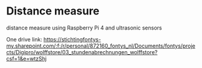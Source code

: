 #  Distance measure
distance measure using Raspberry Pi 4 and ultrasonic sensors


One drive link: https://stichtingfontys-my.sharepoint.com/:f:/r/personal/872160_fontys_nl/Documents/fontys/projects/Digipro/wolffstore/03_stundenabrechnungen_wolffstore?csf=1&e=wtzShj
